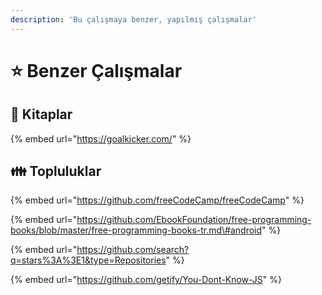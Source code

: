 ```yaml
---
description: 'Bu çalışmaya benzer, yapılmış çalışmalar'
---
```


# ⭐ Benzer Çalışmalar

## 📖 Kitaplar

{% embed url="https://goalkicker.com/" %}

## 👪 Topluluklar

{% embed url="https://github.com/freeCodeCamp/freeCodeCamp" %}

{% embed url="https://github.com/EbookFoundation/free-programming-books/blob/master/free-programming-books-tr.md\#android" %}

{% embed url="https://github.com/search?q=stars%3A%3E1&type=Repositories" %}

{% embed url="https://github.com/getify/You-Dont-Know-JS" %}

